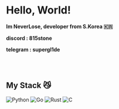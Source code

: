<h1>Hello, World!</h1>

**Im NeverLose, developer from S.Korea 🇰🇷**


**discord : 815stone**

**telegram : supergl1de**


<br />

<br />
<h2> My Stack 😼</h2>

![Python](https://img.shields.io/badge/Python-3776AB?style=flat-square&logo=Python&logoColor=white)
![Go](https://img.shields.io/badge/Go-00ADD8?style=flat-square&logo=Go&logoColor=white)
![Rust](https://img.shields.io/badge/Rust-000000?style=flat-square&logo=Rust&logoColor=white)
![C](https://img.shields.io/badge/C-A8B9CC?style=flat-square&logo=C&logoColor=white)





<br />
<br />
<br />

